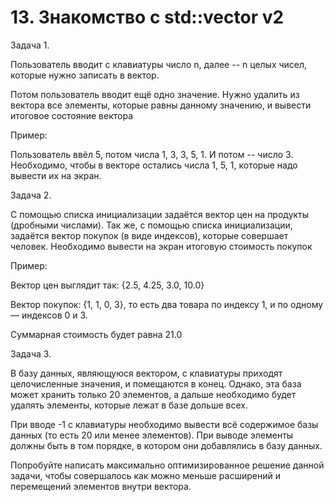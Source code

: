 # 13. Знакомство с std::vector v2
Задача 1. 

Пользователь вводит с клавиатуры число n, далее -- n целых чисел, которые нужно записать в вектор.

Потом пользователь вводит ещё одно значение. Нужно удалить из вектора все элементы, которые равны данному значению, и вывести итоговое состояние вектора

Пример:

Пользователь ввёл 5, потом числа 1, 3, 3, 5, 1. И потом -- число 3. Необходимо, чтобы в векторе остались числа 1, 5, 1, которые надо вывести их на экран. 

 

Задача 2.

С помощью списка инициализации задаётся вектор цен на продукты (дробными числами). 
Так же, с помощью списка инициализации, задаётся вектор покупок (в виде индексов), которые совершает человек. 
Необходимо вывести на экран итоговую стоимость покупок

Пример:

Вектор цен выглядит так:  {2.5, 4.25, 3.0, 10.0}

Вектор покупок: {1, 1, 0, 3}, то есть два товара по индексу 1, и по одному — индексов 0 и 3.

Суммарная стоимость будет равна 21.0

 

Задача 3.

В базу данных, являющуюся вектором, с клавиатуры приходят целочисленные значения, и помещаются в конец. Однако, эта база может хранить только 20 элементов, а дальше необходимо будет удалять элементы, которые лежат в базе дольше всех. 

При вводе -1 с клавиатуры необходимо вывести всё содержимое базы данных (то есть 20 или менее элементов). При выводе элементы должны быть в том порядке, в котором они добавлялись в базу данных.

Попробуйте написать максимально оптимизированное решение данной задачи, чтобы совершалось как можно меньше расширений и перемещений элементов внутри вектора.
